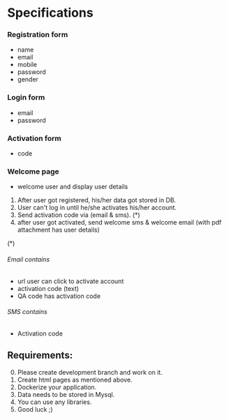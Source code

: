 # Specifications 

### Registration form 
- name
- email
- mobile 
- password
- gender

### Login form 
- email
- password 


### Activation form
- code

### Welcome page 
- welcome user and display user details 


1. After user got registered, his/her data got stored in DB.
2. User can't log in until he/she activates his/her account.
3. Send activation code via (email & sms). (*)
4. after user got activated, send welcome sms & welcome email (with pdf attachment has user details)

(*)
###### Email contains  
- url user can click to activate account
- activation code (text)
- QA code has activation code
###### SMS contains  
 - Activation code


## Requirements:
0. Please create development branch and work on it.  
1. Create html pages as mentioned above. 
2. Dockerize your application. 
3. Data needs to be stored in Mysql. 
4. You can use any libraries.
5. Good luck ;)
